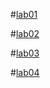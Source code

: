 #[lab01](https://github.com/nalinimohan/aiml-2024/blob/main/AIML_LAB_01.ipynb)

#[lab02](https://github.com/nalinimohan/aiml-2024/blob/main/Lab02_AIML_.ipynb)

#[lab03](https://github.com/nalinimohan/aiml-2024/blob/main/Lab3_AIML.ipynb)

#[lab04](https://github.com/nalinimohan/aiml-2024/blob/main/LAB_AIML_4.ipynb)
